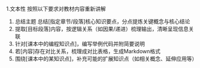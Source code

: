 1.文本性
按照以下要求对教材内容重新讲解
1. 总结主题  总结[指定章节/段落]核心知识要点，分点提炼关键概念与核心结论
2. 提取[目标段落]内容，按逻辑关系（如因果/递进）梳理输出，清晰呈现信息关联
3. 针对[课本中的编程知识点]，编写举例代码并附简要说明
4. 若[内容]存在对比关系，梳理成对比表格，生成Markdown格式
5. 围绕[课本中的某知识点]，补充可能的扩展知识点（如相关概念、延伸应用等）